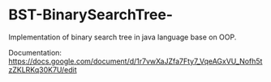 # BST-BinarySearchTree-
Implementation of binary search tree in java language base on OOP.
  
Documentation:  https://docs.google.com/document/d/1r7vwXaJZfa7Fty7_VqeAGxVU_Nofh5tzZKLRKq30K7U/edit
